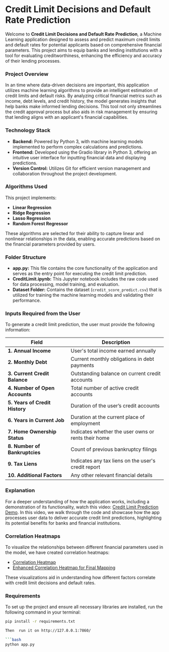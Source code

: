 # Credit Limit Decisions and Default Rate Prediction

Welcome to **Credit Limit Decisions and Default Rate Prediction**, a Machine Learning application designed to assess and predict maximum credit limits and default rates for potential applicants based on comprehensive financial parameters. This project aims to equip banks and lending institutions with a  tool for evaluating creditworthiness, enhancing the efficiency and accuracy of their lending processes.

### Project Overview

In an time where data-driven decisions are important, this application utilizes machine learning algorithms to provide an intelligent estimation of credit limits and default risks. By analyzing critical financial metrics such as income, debt levels, and credit history, the model generates insights that help banks make informed lending decisions. This tool not only streamlines the credit approval process but also aids in risk management by ensuring that lending aligns with an applicant's financial capabilities.

### Technology Stack


- **Backend:** Powered by Python 3, with machine learning models implemented to perform complex calculations and predictions.
- **Frontend:** Developed using the Gradio library in Python 3, offering an intuitive user interface for inputting financial data and displaying predictions.
- **Version Control:** Utilizes Git for efficient version management and collaboration throughout the project development.

### Algorithms Used

This project implements:

- **Linear Regression**
- **Ridge Regression**
- **Lasso Regression**
- **Random Forest Regressor**

These algorithms are selected for their ability to capture linear and nonlinear relationships in the data, enabling accurate predictions based on the financial parameters provided by users.

### Folder Structure

- **app.py:** This file contains the core functionality of the application and serves as the entry point for executing the credit limit prediction.
- **CreditLimit.ipynb:** This Jupyter notebook includes the raw code used for data processing, model training, and evaluation.
- **Dataset Folder:** Contains the dataset (`credit_score_predict.csv`) that is utilized for training the machine learning models and validating their performance.

### Inputs Required from the User

To generate a credit limit prediction, the user must provide the following information:

| Field                          | Description                                                |
|--------------------------------|------------------------------------------------------------|
| **1. Annual Income**          | User's total income earned annually                        |
| **2. Monthly Debt**           | Current monthly obligations in debt payments               |
| **3. Current Credit Balance**  | Outstanding balance on current credit accounts             |
| **4. Number of Open Accounts** | Total number of active credit accounts                     |
| **5. Years of Credit History** | Duration of the user’s credit accounts                     |
| **6. Years in Current Job**   | Duration at the current place of employment                |
| **7. Home Ownership Status**   | Indicates whether the user owns or rents their home       |
| **8. Number of Bankruptcies**  | Count of previous bankruptcy filings                       |
| **9. Tax Liens**              | Indicates any tax liens on the user's credit report       |
| **10. Additional Factors**     | Any other relevant financial details                       |

### Explanation

For a deeper understanding of how the application works, including a demonstration of its functionality, watch this video: [Credit Limit Prediction Demo](https://www.youtube.com/watch?v=k0A4wmo58GY). In this video, we walk through the code and showcase how the app processes user data to deliver accurate credit limit predictions, highlighting its potential benefits for banks and financial institutions.



### Correlation Heatmaps

To visualize the relationships between different financial parameters used in the model, we have created correlation heatmaps:

- [Correlation Heatmap](https://github.com/KidusB9/Credit-Limit-and-Default-Rate-Prediction/blob/master/Correlation%20Heatmap.png)
- [Enhanced Correlation Heatmap for Final Mapping](https://github.com/KidusB9/Credit-Limit-and-Default-Rate-Prediction/blob/master/Enhanced%20Correlation%20Heatmap%20for%20Final%20Mapping.png)

These visualizations aid in understanding how different factors correlate with credit limit decisions and default rates.

### Requirements

To set up the project and ensure all necessary libraries are installed, run the following command in your terminal:

```bash
pip install -r requirements.txt

Then  run it on http://127.0.0.1:7860/

```bash
python app.py
